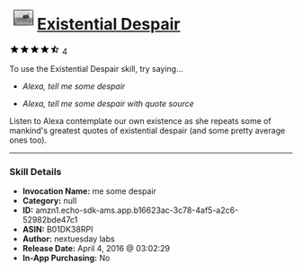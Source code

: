 # &nbsp;<img src="skill_icon" alt="Existential Despair icon" width="36"> [Existential Despair](http://alexa.amazon.com/#skills/amzn1.echo-sdk-ams.app.b16623ac-3c78-4af5-a2c6-52982bde47c1)
![4.3 stars](../../images/ic_star_black_18dp_1x.png)![4.3 stars](../../images/ic_star_black_18dp_1x.png)![4.3 stars](../../images/ic_star_black_18dp_1x.png)![4.3 stars](../../images/ic_star_black_18dp_1x.png)![4.3 stars](../../images/ic_star_half_black_18dp_1x.png) 4

To use the Existential Despair skill, try saying...

* *Alexa, tell me some despair*

* *Alexa, tell me some despair with quote source*

Listen to Alexa contemplate our own existence as she repeats some of mankind's greatest quotes of existential despair (and some pretty average ones too).

***

### Skill Details

* **Invocation Name:** me some despair
* **Category:** null
* **ID:** amzn1.echo-sdk-ams.app.b16623ac-3c78-4af5-a2c6-52982bde47c1
* **ASIN:** B01DK38RPI
* **Author:** nextuesday labs
* **Release Date:** April 4, 2016 @ 03:02:29
* **In-App Purchasing:** No
